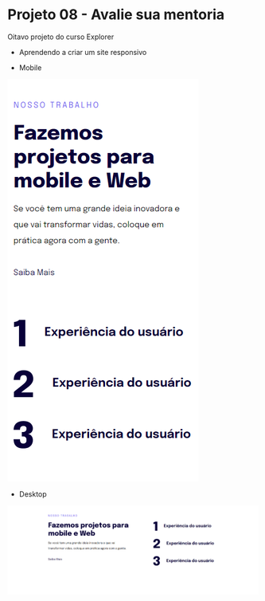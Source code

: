 # Projeto 08 - Avalie sua mentoria
Oitavo projeto do curso Explorer 

- Aprendendo a criar um site responsivo


- Mobile

![](imagens/screenshot.png)


- Desktop

![](imagens/screenshot2.png)